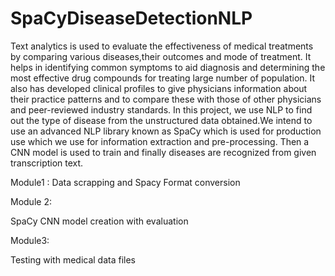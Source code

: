 # SpaCyDiseaseDetectionNLP

Text analytics is used to evaluate the effectiveness of medical treatments by comparing various diseases,their outcomes and mode of treatment.  It helps in identifying common symptoms to aid diagnosis and determining the most effective drug compounds for treating large number of population.  It also has developed clinical profiles to give physicians information about their practice patterns and to compare these with those of other physicians and peer-reviewed industry standards.
    In this project, we use NLP to find out the type of disease from the unstructured data obtained.We intend to use an advanced NLP library known as SpaCy which is used for production use which we use for information extraction and pre-processing. Then a CNN model is used to train and finally diseases are recognized from given transcription text.  


Module1 :
Data scrapping and Spacy Format conversion

Module 2:

SpaCy CNN model creation with evaluation

Module3:

Testing with medical data files
